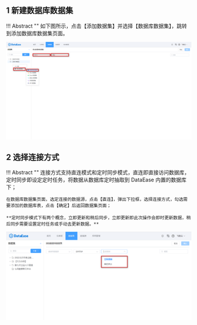 ## 1 新建数据库数据集

!!! Abstract ""
    如下图所示，点击【添加数据集】并选择【数据库数据集】，跳转到添加数据库数据集页面。

![数据库数据集](../../img/dataset_configuration/添加数据库数据集.png)

## 2 选择连接方式

!!! Abstract ""
    连接方式支持直连模式和定时同步模式，直连即直接访问数据库，定时同步即设定定时任务，将数据从数据库定时抽取到 DataEase 内置的数据库下；

    在数据库数据集页面，选定连接的数据源，点击【直连】，弹出下拉框，选择连接方式，勾选需要添加的数据库表，点击【确定】后返回数据集页面；

    **定时同步模式下有两个概念，立即更新和稍后同步，立即更新即此次操作会即时更新数据，稍后同步需要设置定时任务或手动去更新数据。**

![数据库数据集连接方式](../../img/dataset_configuration/数据库数据集连接方式.png)
